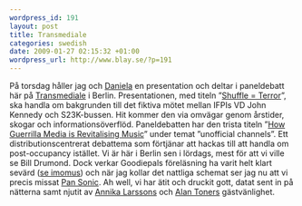 ```yaml
--- 
wordpress_id: 191 
layout: post
title: Transmediale 
categories: swedish 
date: 2009-01-27 02:15:32 +01:00 
wordpress_url: http://www.blay.se/?p=191 
---
```


På torsdag håller jag och [Daniela](http://www.bevarainternet.se/skribent/daniela-alba) en presentation och deltar i paneldebatt här på [Transmediale](http://www.clubtransmediale.de) i Berlin. Presentationen, med titeln ”[Shuffle = Terror](http://www.clubtransmediale.de/festival-09/day-program/day-schedule/29/lecture-shuffle-terror.html)”, ska handla om bakgrunden till det fiktiva mötet mellan IFPIs VD John Kennedy och S23K-bussen. Hit kommer den via omvägar genom årstider, skogar och informationsöverflöd. Paneldebatten har den trista titeln ”[How Guerrilla Media is Revitalising Music](http://www.clubtransmediale.de/festival-09/day-program/day-schedule/29/discussion-how-guerrilla-media-is-revitalising-music.html)” under temat ”unofficial channels”. Ett distributionscentrerat debattema som förtjänar att hackas till att handla om post-occupancy istället. Vi är här i Berlin sen i lördags, mest för att vi ville se Bill Drumond. Dock verkar Goodiepals föreläsning ha varit helt klart sevärd ([se imomus](http://imomus.livejournal.com/431499.html)) och när jag kollar det nattliga schemat ser jag nu att vi precis missat [Pan Sonic](http://www.clubtransmediale.de/festival-09/night-program/schedule/26/atak-night-4.html). Ah well, vi har ätit och druckit gott, datat sent in på nätterna samt njutit av [Annika Larssons](http://www.annikalarsson.com/) och [Alan Toners](http://knowfuture.wordpress.com/) gästvänlighet. 
